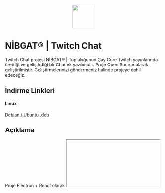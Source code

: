 <p align="center">
    <img
        src="https://depo.nibgat.com/index.php/apps/files_sharing/ajax/publicpreview.php?x=1366&y=267&a=true&file=logo.png&t=FyTigMwHUL0gJsq&scalingup=0"
        width="75px"
        height="75px"
    />
</p>

# NİBGAT® | Twitch Chat
Twitch Chat projesi NİBGAT® | Topluluğunun Çay Core Twitch yayınlarında ürettiği ve geliştirdiği bir Chat ek yazılımıdır.
Proje Open Source olarak geliştirilmiştir. Geliştirmelerinizi göndermeniz halinde projeye dahil edeceğiz.

## İndirme Linkleri
#### Linux
[Debian / Ubuntu .deb](https://depo.nibgat.com/index.php/s/7qPdxZtriXd1dIn)

## Açıklama
Proje Electron + React olarak <iframe> tag'i üzerinden belirtilen kanalın chat'ini önünüze sermektedir. Tek yapmanız gereken
üst kısımda ki bar'a kanalın nickname'ini yazıp bağlan butonuna tıklamaktır.

## Çalıştırma
#### * yarn desktop || npm run desktop
2 komuttan birisini kullanarak geliştirici modunda proje başlatabilirsiniz.
#### * yarn release || npm run release
2 komuttan birisini kullanarak ürün modunda proje çıktısı alabilirsiniz.

## Geliştirici Notları ( Open Source )
- İlk olarak camel case çalışmalısınız.
- Değişken isimlendirmeleri semantic ( anlamlı ) olmalı, ne bilgisi tuttuğunu ve ne için kullanıldığını iyi anlatmalıdır.
- Fonksiyon isimlendirmeleri de semantic olmalıdır. Ne iş yaptığı isminden anlaşılmalıdır.
- Gereksiz kod yazımından kaçınılmalıdır.
- Fonksiyonel programlamaya göre kodlanmalıdır. Tüm işlemler güzel parçalara ayrılmış olmalıdır.
- Değişken isimlendirmeleri ortak düzen açısından ingilizce olarak tercih edilmelidir. ( Yeni bir sistem gelmediği sürece geçerli madde. )

## Lisans
- GNU / General Public License